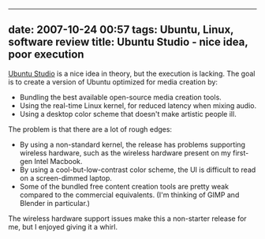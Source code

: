
---
date: 2007-10-24 00:57
tags: Ubuntu, Linux, software review
title: Ubuntu Studio - nice idea, poor execution
---

[Ubuntu Studio](http://ubuntustudio.org/) is a nice idea in theory, but the
execution is lacking. The goal is to create a version of Ubuntu optimized for
media creation by:

* Bundling the best available open-source media creation tools.
* Using the real-time Linux kernel, for reduced latency when mixing audio.
* Using a desktop color scheme that doesn't make artistic people ill.

The problem is that there are a lot of rough edges:

* By using a non-standard kernel, the release has problems supporting wireless hardware, such as the wireless hardware present on my first-gen Intel Macbook.
* By using a cool-but-low-contrast color scheme, the UI is difficult to read on a screen-dimmed laptop.
* Some of the bundled free content creation tools are pretty weak compared to the commercial equivalents. (I'm thinking of GIMP and Blender in particular.)

The wireless hardware support issues make this a non-starter release for me,
but I enjoyed giving it a whirl.
